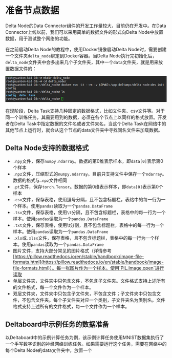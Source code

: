 # 准备节点数据

Delta Node的Data Connector组件的开发工作量较大，目前仍在开发中。在Data Connector上线以前，我们可以采用简单的数据文件的形式向Delta Node中放置数据，用于测试整个网络的功能。

在之前启动Delta Node的教程中，使用Docker镜像启动Delta Node时，需要创建一个文件夹`delta_node`绑定到Docker容器。当Delta Node执行完初始化后，`delta_node`文件夹中会多出来几个子文件夹，其中一个`data`文件夹，就是用来放置数据文件的：

![](../.gitbook/assets/8b25eb6eb24504b552cae92c6fc6be1.png)

在现阶段，Delta Task支持几种固定的数据格式，比如文件夹、csv文件等。对于同一个训练任务，其需要用到的数据，必须在各个节点上以同样的格式放置。开发者在Delta Task中指定数据的文件名或者文件夹名，当这个Delta Task在网络中的其他节点上运行时，就会从这个节点的data文件夹中寻找同名文件来加载数据。

## Delta Node支持的数据格式

* `.npy`文件，保存`numpy.ndarray`。数据的第0维表示样本，即`data[0]`表示第0个样本
* `.npz`文件，压缩形式的`numpy.ndarray`。目前只支持文件中保存一个`ndarray`。数据的格式与`.npz`文件相同
* `.pt`文件，保存`torch.Tensor`。数据的第0维表示样本，即`data[0]`表示第0个样本
* `.csv`文件，保存表格，使用逗号分隔，且不包含标题栏，表格中的每一行为一个样本。使用`pandas`读取为一个`pandas.DataFrame`
* `.tsv`文件，保存表格，使用`\t`分隔，且不包含标题栏，表格中的每一行为一个样本。使用`pandas`读取为一个`pandas.DataFrame`
* `.txt`文件，保存表格，使用\t分割，且不包含标题栏，表格中的每一行为一个样本。使用`pandas`读取为一个`pandas.DataFrame`
* `.xls`或`.xlsx`文件，保存表格，且不包含标题栏，表格中的每一行为一个样本。使用`pandas`读取为一个`pandas.DataFrame`
* 图片文件，支持大部分常见的图片格式（详情参考[https://pillow.readthedocs.io/en/stable/handbook/image-file-formats.html](https://pillow.readthedocs.io/en/stable/handbook/image-file-formats.html)）。每一张图片作为一个样本。使用`PIL.Image.open`进行读取
* 单层文件夹，文件夹中只包含文件，不包含子文件夹。文件格式支持上述所有的文件格式，每一个文件作为一个样本。
* 双层文件夹，文件夹中只包含子文件夹，不包含文件；子文件夹中只包含文件，不包含文件夹。每个子文件夹对应一个类别，子文件夹名为类别名。文件格式支持上述所有的文件格式，每一个文件作为一个样本。

## Deltaboard中示例任务的数据准备

以Deltaboard中的示例计算任务为例，该示例计算任务使用MNIST数据集执行了一个手写数字识别的神经网络训练任务。如果需要运行这个任务，需要在网络中的每个Delta Node的data文件夹中，放置一个

